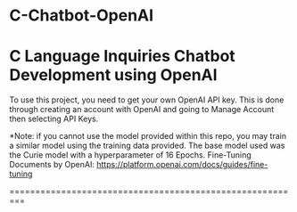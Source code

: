 # C-Chatbot-OpenAI
C Language Inquiries Chatbot Development using OpenAI
========================================================

To use this project, you need to get your own OpenAI API key.
This is done through creating an account with OpenAI and going to Manage Account then selecting API Keys.

*Note: if you cannot use the model provided within this repo, you may train a similar model using the training data provided.
The base model used was the Curie model with a hyperparameter of 16 Epochs.
Fine-Tuning Documents by OpenAI: https://platform.openai.com/docs/guides/fine-tuning

=========================================================
